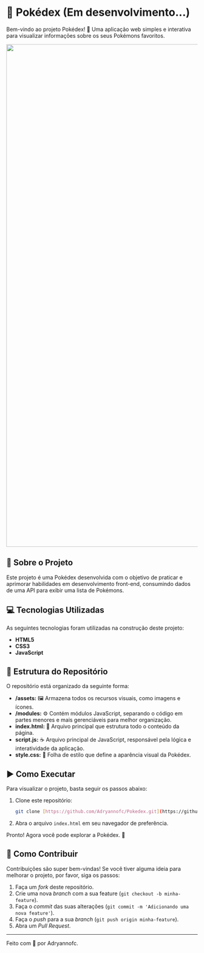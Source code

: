 # 🐉 Pokédex (Em desenvolvimento...)
Bem-vindo ao projeto Pokédex! 📱 Uma aplicação web simples e interativa para visualizar informações sobre os seus Pokémons favoritos.

<div align="center">
  <img width="2540" height="1323" alt="image" src="https://github.com/user-attachments/assets/7cb28938-1764-4f33-9a17-82865313a627" width="600px" />
</div>

## 📖 Sobre o Projeto

Este projeto é uma Pokédex desenvolvida com o objetivo de praticar e aprimorar habilidades em desenvolvimento front-end, consumindo dados de uma API para exibir uma lista de Pokémons.

## 💻 Tecnologias Utilizadas

As seguintes tecnologias foram utilizadas na construção deste projeto:

* **HTML5**
* **CSS3**
* **JavaScript**

## 📂 Estrutura do Repositório

O repositório está organizado da seguinte forma:

* **/assets:** 🖼️ Armazena todos os recursos visuais, como imagens e ícones.
* **/modules:** ⚙️ Contém módulos JavaScript, separando o código em partes menores e mais gerenciáveis para melhor organização.
* **index.html:** 📄 Arquivo principal que estrutura todo o conteúdo da página.
* **script.js:** ☕ Arquivo principal de JavaScript, responsável pela lógica e interatividade da aplicação.
* **style.css:** 🎨 Folha de estilo que define a aparência visual da Pokédex.

## ▶️ Como Executar

Para visualizar o projeto, basta seguir os passos abaixo:

1.  Clone este repositório:
    ```bash
    git clone [https://github.com/Adryannofc/Pokedex.git](https://github.com/Adryannofc/Pokedex.git)
    ```
2.  Abra o arquivo `index.html` em seu navegador de preferência.

Pronto! Agora você pode explorar a Pokédex. 🥳

## 🤝 Como Contribuir

Contribuições são super bem-vindas! Se você tiver alguma ideia para melhorar o projeto, por favor, siga os passos:

1.  Faça um *fork* deste repositório.
2.  Crie uma nova *branch* com a sua feature (`git checkout -b minha-feature`).
3.  Faça o *commit* das suas alterações (`git commit -m 'Adicionando uma nova feature'`).
4.  Faça o *push* para a sua *branch* (`git push origin minha-feature`).
5.  Abra um *Pull Request*.

---
Feito com 💙 por Adryannofc.
